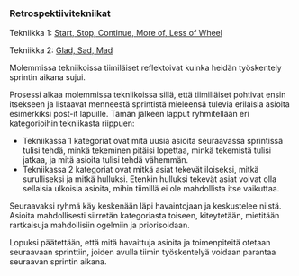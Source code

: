 ### Retrospektiivitekniikat

Tekniikka 1: [Start, Stop, Continue, More of, Less of Wheel](https://retrospectivewiki.org/index.php?title=Start,_Stop,_Continue,_More_of,_Less_of_Wheel) 

Tekniikka 2: [Glad, Sad, Mad](https://retrospectivewiki.org/index.php?title=Glad,_Sad,_Mad)

Molemmissa tekniikoissa tiimiläiset reflektoivat kuinka heidän työskentely sprintin aikana sujui.

Prosessi alkaa molemmissa tekniikoissa sillä, että tiimiliäiset pohtivat ensin itsekseen ja listaavat menneestä sprintistä mieleensä tulevia erilaisia asioita esimerkiksi post-it lapuille. Tämän jälkeen lapput ryhmitellään eri kategorioihin tekniikasta riippuen:
- Tekniikassa 1 kategoriat ovat mitä uusia asioita seuraavassa sprintissä tulisi tehdä, minkä tekeminen pitäisi lopettaa, minkä tekemistä tulisi jatkaa, ja mitä asioita tulisi tehdä vähemmän.
- Tekniikassa 2 kategoriat ovat mitkä asiat tekevät iloiseksi, mitkä surulliseksi ja mitkä hulluksi. Etenkin hulluksi tekevät asiat voivat olla sellaisia ulkoisia asioita, mihin tiimillä ei ole mahdollista itse vaikuttaa.

Seuraavaksi ryhmä käy keskenään läpi havaintojaan ja keskustelee niistä. Asioita mahdollisesti siirretän kategoriasta toiseen, kiteytetään, mietitään rartkaisuja mahdollisiin ogelmiin ja priorisoidaan. 

Lopuksi päätettään, että mitä havaittuja asioita ja toimenpiteitä otetaan seuraavaan sprinttiin, joiden avulla tiimin työskentelyä voidaan parantaa seuraavan sprintin aikana. 

